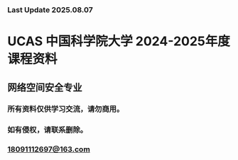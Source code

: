 ### Last Update 2025.08.07
# UCAS 中国科学院大学 2024-2025年度课程资料
## 网络空间安全专业
### 所有资料仅供学习交流，请勿商用。
### 如有侵权，请联系删除。
### 18091112697@163.com
